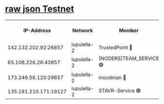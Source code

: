 [raw json Testnet](https://rpc-check.jaclalt.stavr.tech/jaclalt/rpc-jaclalt-result.json)
=

<table><tr><th>IP-Address</th><th>Network</th><th>Moniker</th><th>Latest Block Height</th><th>Earliest Block Height</th><th>Catching Up</th><th>Tx Index</th><th>Voting Power</th><th>Scan Time</th></tr><tr><td>142.132.202.92:26857</td><td>lupulella-2</td><td>TrustedPoint 🔴</td><td>7289249</td><td>6282001</td><td>False</td><td>off</td><td>400065</td><td>2024-03-26T19:43:53.633105943UTC</td></tr><tr><td>65.108.226.26:43657</td><td>lupulella-2</td><td>[NODERS]TEAM_SERVICE 🟢</td><td>7289250</td><td>6282001</td><td>False</td><td>on</td><td>0</td><td>2024-03-26T19:43:53.998986596UTC</td></tr><tr><td>173.249.56.120:29657</td><td>lupulella-2</td><td>moodman 🔴</td><td>7289249</td><td>7189249</td><td>False</td><td>off</td><td>1075134</td><td>2024-03-26T19:43:53.401450897UTC</td></tr><tr><td>135.181.210.171:19127</td><td>lupulella-2</td><td>STAVR-Service 🟢</td><td>7289248</td><td>7289001</td><td>False</td><td>on</td><td>0</td><td>2024-03-26T19:43:44.614880145UTC</td></tr></table>
